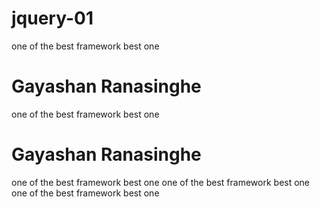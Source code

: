 # jquery-01

one of the best framework
best one

# Gayashan Ranasinghe
one of the best framework
best one

# Gayashan Ranasinghe
one of the best framework
best one
one of the best framework
best one
one of the best framework
best one

